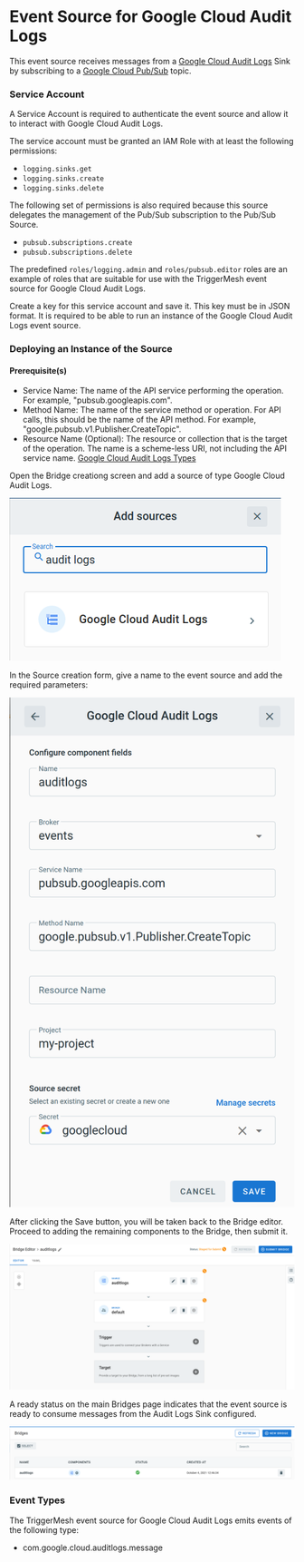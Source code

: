 # Event Source for Google Cloud Audit Logs

This event source receives messages from a [Google Cloud Audit Logs][gc-auditlogs] Sink by subscribing
to a [Google Cloud Pub/Sub][gc-auditlogs-events] topic.

### Service Account

A Service Account is required to authenticate the event source and allow it to interact with Google
Cloud Audit Logs.

The service account must be granted an IAM Role with at least the following permissions:

- `logging.sinks.get`
- `logging.sinks.create`
- `logging.sinks.delete`

The following set of permissions is also required because this source delegates the management of the Pub/Sub subscription to the Pub/Sub Source.

- `pubsub.subscriptions.create`
- `pubsub.subscriptions.delete`

The predefined `roles/logging.admin` and `roles/pubsub.editor` roles are an example of roles that are suitable for use with the TriggerMesh event
source for Google Cloud Audit Logs.

Create a key for this service account and save it. This key must be in JSON format. It is required to be
able to run an instance of the Google Cloud Audit Logs event source.

### Deploying an Instance of the Source

#### Prerequisite(s)

- Service Name: The name of the API service performing the operation. For example, "pubsub.googleapis.com".
- Method Name: The name of the service method or operation. For API calls, this should be
               the name of the API method. For example, "google.pubsub.v1.Publisher.CreateTopic".
- Resource Name (Optional): The resource or collection that is the target of the operation. The name is
                            a scheme-less URI, not including the API service name. [Google Cloud Audit Logs Types][gc-auditlogs-types]

Open the Bridge creationg screen and add a source of type Google Cloud Audit Logs.

![Adding a Google Cloud AuditLogs source](../images/googlecloudauditlogs-source/create-bridge-1.png)

In the Source creation form, give a name to the event source and add the required parameters:

![Google Cloud Audit Logs source form](../images/googlecloudauditlogs-source/create-bridge-2.png)

After clicking the Save button, you will be taken back to the Bridge editor. Proceed to adding the remaining components to the Bridge, then submit it.

![Bridge overview](../images/googlecloudauditlogs-source/create-bridge-3.png)

A ready status on the main Bridges page indicates that the event source is ready to consume messages from the Audit Logs Sink configured.

![Bridge status](../images/googlecloudauditlogs-source/create-bridge-4.png)

### Event Types
The TriggerMesh event source for Google Cloud Audit Logs emits events of the following type:

- com.google.cloud.auditlogs.message

[gc-auditlogs]: https://cloud.google.com/logging/docs/audit
[gc-auditlogs-events]: https://cloud.google.com/pubsub/docs/audit-logging
[gc-auditlogs-types]: https://cloud.google.com/logging/docs/reference/audit/auditlog/rest/Shared.Types/AuditLog
